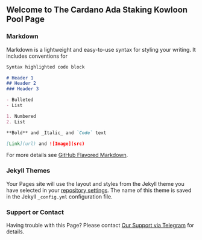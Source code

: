 ## Welcome to The Cardano Ada Staking Kowloon Pool Page



### Markdown

Markdown is a lightweight and easy-to-use syntax for styling your writing. It includes conventions for

```markdown
Syntax highlighted code block

# Header 1
## Header 2
### Header 3

- Bulleted
- List

1. Numbered
2. List

**Bold** and _Italic_ and `Code` text

[Link](url) and ![Image](src)
```

For more details see [GitHub Flavored Markdown](https://guides.github.com/features/mastering-markdown/).

### Jekyll Themes

Your Pages site will use the layout and styles from the Jekyll theme you have selected in your [repository settings](https://github.com/kowloon-central/kowln/settings/pages). The name of this theme is saved in the Jekyll `_config.yml` configuration file.

### Support or Contact

Having trouble with this Page? Please contact <a href="https://telegram.me/patrickwclau">Our Support via Telegram</a> for details.  
